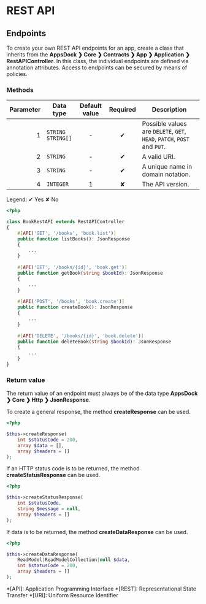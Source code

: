 # REST API

## Endpoints

To create your own REST API endpoints for an app, create a class that inherits from the **AppsDock &#10095; Core &#10095; Contracts &#10095; App &#10095; Application &#10095; RestAPIController**. In this class, the individual endpoints are defined via annotation attributes. Access to endpoints can be secured by means of policies.

### Methods

| Parameter | Data type | Default value | Required | Description
| --------: | --------- | :-----------: | :------: | ----------- 
| 1 | `STRING`<br>`STRING[]` | - | &#10004; | Possible values are `DELETE`, `GET`, `HEAD`, `PATCH`, `POST` and `PUT`.
| 2 | `STRING` | - | &#10004; | A valid URI.
| 3 | `STRING` | - | &#10004; | A unique name in domain notation.
| 4 | `INTEGER` | 1 | &#10008; | The API version.
<div class="text-align-right">Legend: &#10004; Yes &#10008; No</div>

~~~php
<?php

class BookRestAPI extends RestAPIController
{
    #[API('GET', '/books', 'book.list')]
    public function listBooks(): JsonResponse
    {
        ...
    }
    
    #[API('GET', '/books/{id}', 'book.get')]
    public function getBook(string $bookId): JsonResponse
    {
        ...
    }
    
    #[API('POST', '/books', 'book.create')]
    public function createBook(): JsonResponse
    {
        ...
    }
    
    #[API('DELETE', '/books/{id}', 'book.delete')]
    public function deleteBook(string $bookId): JsonResponse
    {
        ...
    }
}
~~~

### Return value

The return value of an endpoint must always be of the data type **AppsDock &#10095; Core &#10095; Http &#10095; JsonResponse**.

To create a general response, the method **createResponse** can be used.

~~~php
<?php

$this->createResponse(
    int $statusCode = 200,
    array $data = [],
    array $headers = []
);
~~~

If an HTTP status code is to be returned, the method **createStatusResponse** can be used.

~~~php
<?php

$this->createStatusResponse(
    int $statusCode,
    string $message = null,
    array $headers = []
);
~~~

If data is to be returned, the method **createDataResponse** can be used.

~~~php
<?php

$this->createDataResponse(
    ReadModel|ReadModelCollection|null $data,
    int $statusCode = 200,
    array $headers = []
);
~~~

*[API]: Application Programming Interface
*[REST]: Representational State Transfer
*[URI]: Uniform Resource Identifier
